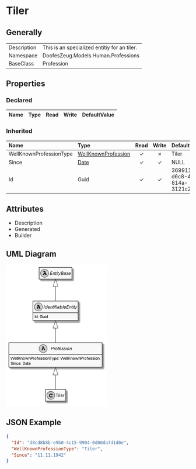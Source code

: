 ﻿# Tiler

## Generally

|||
|:-|:-|
|Description|This is an specialized entitiy for an tiler.|
|Namespace|DoofesZeug.Models.Human.Professions|
|BaseClass|Profession|

## Properties

### Declared

|Name|Type|Read|Write|DefaultValue|
|:---|:---|:--:|:---:|:-----------|

### Inherited

|Name|Type|Read|Write|DefaultValue|
|:---|:---|:--:|:---:|:-----------|
|WellKnownProfessionType|[WellKnownProfession](../../Enumerations/DoofesZeug.Models.Human.Professions\WellKnownProfession.md)|&#x2713;|&#x2717;|Tiler|
|Since|[Date](../../Models/DoofesZeug.Models.DateAndTime\Date.md)|&#x2713;|&#x2713;|NULL|
|Id|Guid|&#x2713;|&#x2713;|36991187-d6c8-4c7b-814a-3121c214559f|

## Attributes

- Description
- Generated
- Builder

## UML Diagram

![Tiler.png](./Tiler.png "Tiler")

## JSON Example

```json
{
  "Id": "d8cd8b8b-e9b0-4c15-9904-0d00da7d1d0e",
  "WellKnownProfessionType": "Tiler",
  "Since": "11.11.1942"
}
```

